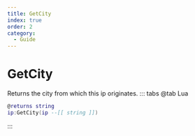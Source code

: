 ```yaml
---
title: GetCity
index: true
order: 2
category:
  - Guide
---
```


# GetCity
Returns the city from which this ip originates.
::: tabs
@tab Lua
```lua
@returns string
ip:GetCity(ip --[[ string ]])
```

:::